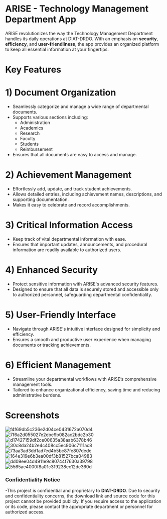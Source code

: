 # ARISE - Technology Management Department App

ARISE revolutionizes the way the Technology Management Department handles its daily operations at DIAT-DRDO. With an emphasis on **security**, **efficiency**, and **user-friendliness**, the app provides an organized platform to keep all essential information at your fingertips.

# Key Features

# 1) **Document Organization**
- Seamlessly categorize and manage a wide range of departmental documents.
- Supports various sections including:
  - Administration
  - Academics
  - Research
  - Faculty
  - Students
  - Reimbursement
- Ensures that all documents are easy to access and manage.

# 2) **Achievement Management**
- Effortlessly add, update, and track student achievements.
- Allows detailed entries, including achievement names, descriptions, and supporting documentation.
- Makes it easy to celebrate and record accomplishments.

# 3) **Critical Information Access**
- Keep track of vital departmental information with ease.
- Ensures that important updates, announcements, and procedural information are readily available to authorized users.

# 4) **Enhanced Security**
- Protect sensitive information with ARISE's advanced security features.
- Designed to ensure that all data is securely stored and accessible only to authorized personnel, safeguarding departmental confidentiality.

# 5) **User-Friendly Interface**
- Navigate through ARISE's intuitive interface designed for simplicity and efficiency.
- Ensures a smooth and productive user experience when managing documents or tracking achievements.

# 6) **Efficient Management**
- Streamline your departmental workflows with ARISE’s comprehensive management tools.
- Tailored to enhance organizational efficiency, saving time and reducing administrative burdens.

# Screenshots
  
![f4f69db5c236e2d04ce0431672a070d4](https://github.com/user-attachments/assets/f83f62fa-00a2-4042-976f-1a1fbf805bd7)
![7f6a2d055027e2ebe9b082ac2bdc2b30](https://github.com/user-attachments/assets/fd66e3a8-e66e-4dd9-82fe-1dbeaec1bf56)
![d17427159df2ce00635a38aab6378b46](https://github.com/user-attachments/assets/10e8b5fb-f8cd-4235-9ef6-514b745721db)
![30c8da24b2e4c408cc5ec906c7111ac8](https://github.com/user-attachments/assets/6f22dcc8-f77e-4deb-94ff-09923d4c1a4c)
![73aa3ad3dd1ad7ed4b5bc87fe807dede](https://github.com/user-attachments/assets/31b73444-c743-47bd-9e75-5b68dd63f3cb)
![164e319e6b3ea00df3b81527bca04983](https://github.com/user-attachments/assets/4779e469-1152-4ea2-ade1-e8da14c11fff)
![dd09ee04d4911e9c80744f7630a39798](https://github.com/user-attachments/assets/bca58c75-c58f-4e47-9128-b9eb6f5c0ad8)
![5565ae4000f8a01c319238ec12de360d](https://github.com/user-attachments/assets/d0b671a9-0751-4619-842d-c75391c39e21)


### **Confidentiality Notice**
-This project is confidential and proprietary to **DIAT-DRDO**. Due to security and confidentiality concerns, the download link and source code for this project cannot be provided publicly. If you require access to the application or its code, please contact the appropriate department or personnel for authorized access.









